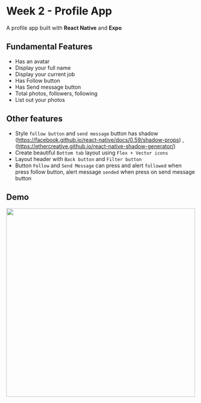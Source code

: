# Week 2 - Profile App
A profile app built with **React Native** and **Expo**

## Fundamental Features
- Has an avatar
- Display your full name
- Display your current job
- Has Follow button
- Has Send message button
- Total photos, followers, following
- List out your photos

## Other features
- Style `follow button` and `send message` button has shadow (https://facebook.github.io/react-native/docs/0.59/shadow-props) , (https://ethercreative.github.io/react-native-shadow-generator/)
- Create beautiful `Bottom tab` layout using `Flex + Vector icons`
- Layout header with `Back button` and `Filter button`
- Button `Follow` and `Send Message` can press and alert `followed` when press follow button, alert message `sended` when press on send message button

## Demo
<img src="https://i.imgur.com/DxH3PO5.jpg" width=500px>